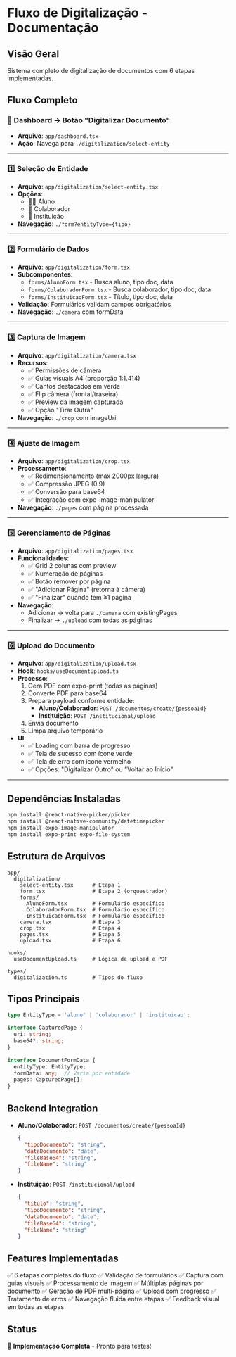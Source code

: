 # Fluxo de Digitalização - Documentação

## Visão Geral
Sistema completo de digitalização de documentos com 6 etapas implementadas.

## Fluxo Completo

### 📱 Dashboard → Botão "Digitalizar Documento"
- **Arquivo**: `app/dashboard.tsx`
- **Ação**: Navega para `./digitalization/select-entity`

---

### 1️⃣ Seleção de Entidade
- **Arquivo**: `app/digitalization/select-entity.tsx`
- **Opções**:
  - 👨‍🎓 Aluno
  - 👔 Colaborador
  - 🏢 Instituição
- **Navegação**: `./form?entityType={tipo}`

---

### 2️⃣ Formulário de Dados
- **Arquivo**: `app/digitalization/form.tsx`
- **Subcomponentes**:
  - `forms/AlunoForm.tsx` - Busca aluno, tipo doc, data
  - `forms/ColaboradorForm.tsx` - Busca colaborador, tipo doc, data
  - `forms/InstituicaoForm.tsx` - Título, tipo doc, data
- **Validação**: Formulários validam campos obrigatórios
- **Navegação**: `./camera` com formData

---

### 3️⃣ Captura de Imagem
- **Arquivo**: `app/digitalization/camera.tsx`
- **Recursos**:
  - ✅ Permissões de câmera
  - ✅ Guias visuais A4 (proporção 1:1.414)
  - ✅ Cantos destacados em verde
  - ✅ Flip câmera (frontal/traseira)
  - ✅ Preview da imagem capturada
  - ✅ Opção "Tirar Outra"
- **Navegação**: `./crop` com imageUri

---

### 4️⃣ Ajuste de Imagem
- **Arquivo**: `app/digitalization/crop.tsx`
- **Processamento**:
  - ✅ Redimensionamento (max 2000px largura)
  - ✅ Compressão JPEG (0.9)
  - ✅ Conversão para base64
  - ✅ Integração com expo-image-manipulator
- **Navegação**: `./pages` com página processada

---

### 5️⃣ Gerenciamento de Páginas
- **Arquivo**: `app/digitalization/pages.tsx`
- **Funcionalidades**:
  - ✅ Grid 2 colunas com preview
  - ✅ Numeração de páginas
  - ✅ Botão remover por página
  - ✅ "Adicionar Página" (retorna à câmera)
  - ✅ "Finalizar" quando tem ≥1 página
- **Navegação**: 
  - Adicionar → volta para `./camera` com existingPages
  - Finalizar → `./upload` com todas as páginas

---

### 6️⃣ Upload do Documento
- **Arquivo**: `app/digitalization/upload.tsx`
- **Hook**: `hooks/useDocumentUpload.ts`
- **Processo**:
  1. Gera PDF com expo-print (todas as páginas)
  2. Converte PDF para base64
  3. Prepara payload conforme entidade:
     - **Aluno/Colaborador**: `POST /documentos/create/{pessoaId}`
     - **Instituição**: `POST /institucional/upload`
  4. Envia documento
  5. Limpa arquivo temporário
- **UI**:
  - ✅ Loading com barra de progresso
  - ✅ Tela de sucesso com ícone verde
  - ✅ Tela de erro com ícone vermelho
  - ✅ Opções: "Digitalizar Outro" ou "Voltar ao Início"

---

## Dependências Instaladas
```bash
npm install @react-native-picker/picker
npm install @react-native-community/datetimepicker
npm install expo-image-manipulator
npm install expo-print expo-file-system
```

## Estrutura de Arquivos
```
app/
  digitalization/
    select-entity.tsx      # Etapa 1
    form.tsx               # Etapa 2 (orquestrador)
    forms/
      AlunoForm.tsx        # Formulário específico
      ColaboradorForm.tsx  # Formulário específico
      InstituicaoForm.tsx  # Formulário específico
    camera.tsx             # Etapa 3
    crop.tsx               # Etapa 4
    pages.tsx              # Etapa 5
    upload.tsx             # Etapa 6

hooks/
  useDocumentUpload.ts     # Lógica de upload e PDF

types/
  digitalization.ts        # Tipos do fluxo
```

## Tipos Principais
```typescript
type EntityType = 'aluno' | 'colaborador' | 'instituicao';

interface CapturedPage {
  uri: string;
  base64?: string;
}

interface DocumentFormData {
  entityType: EntityType;
  formData: any;  // Varia por entidade
  pages: CapturedPage[];
}
```

## Backend Integration
- **Aluno/Colaborador**: `POST /documentos/create/{pessoaId}`
  ```json
  {
    "tipoDocumento": "string",
    "dataDocumento": "date",
    "fileBase64": "string",
    "fileName": "string"
  }
  ```

- **Instituição**: `POST /institucional/upload`
  ```json
  {
    "titulo": "string",
    "tipoDocumento": "string",
    "dataDocumento": "date",
    "fileBase64": "string",
    "fileName": "string"
  }
  ```

## Features Implementadas
✅ 6 etapas completas do fluxo
✅ Validação de formulários
✅ Captura com guias visuais
✅ Processamento de imagem
✅ Múltiplas páginas por documento
✅ Geração de PDF multi-página
✅ Upload com progresso
✅ Tratamento de erros
✅ Navegação fluida entre etapas
✅ Feedback visual em todas as etapas

## Status
🎉 **Implementação Completa** - Pronto para testes!
